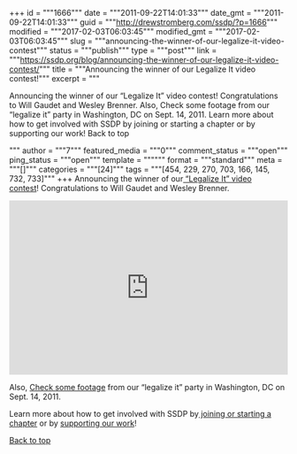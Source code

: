 +++
id = """1666"""
date = """2011-09-22T14:01:33"""
date_gmt = """2011-09-22T14:01:33"""
guid = """http://drewstromberg.com/ssdp/?p=1666"""
modified = """2017-02-03T06:03:45"""
modified_gmt = """2017-02-03T06:03:45"""
slug = """announcing-the-winner-of-our-legalize-it-video-contest"""
status = """publish"""
type = """post"""
link = """https://ssdp.org/blog/announcing-the-winner-of-our-legalize-it-video-contest/"""
title = """Announcing the winner of our Legalize It video contest!"""
excerpt = """<p>Announcing the winner of our &#8220;Legalize It&#8221; video contest! Congratulations to Will Gaudet and Wesley Brenner. Also, Check some footage from our &#8220;legalize it&#8221; party in Washington, DC on Sept. 14, 2011. Learn more about how to get involved with SSDP by joining or starting a chapter or by supporting our work! Back to top</p>
"""
author = """7"""
featured_media = """0"""
comment_status = """open"""
ping_status = """open"""
template = """"""
format = """standard"""
meta = """[]"""
categories = """[24]"""
tags = """[454, 229, 270, 703, 166, 145, 732, 733]"""
+++
Announcing the winner of our<a href="legalizeit"> &#8220;Legalize It&#8221; video contest</a>! Congratulations to Will Gaudet and Wesley Brenner.



<iframe width="100%" height="315" frameborder="0" src="http://www.youtube.com/embed/-4POsKUhDZI"></iframe>



Also, <a href="http://www.youtube.com/playlist?list=PL0608F09B5D3615CC">Check some footage</a> from our &#8220;legalize it&#8221; party in Washington, DC on Sept. 14, 2011.



Learn more about how to get involved with SSDP by<a href="chapters"> joining or starting a chapter</a> or by <a href="donate/">supporting our work</a>!



<a title="Back to Top" href="/news/blog/announcing-the-winner-of-our-legalize-it-video-contest#top">Back to top</a>
